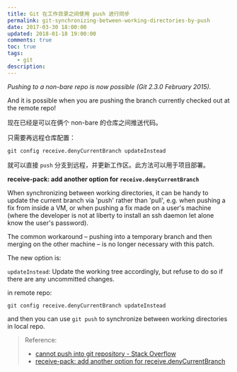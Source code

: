 ```yaml
---
title: Git 在工作目录之间使用 push 进行同步
permalink: git-synchronizing-between-working-directories-by-push
date: 2017-03-30 18:00:00
updated: 2018-01-18 19:00:00
comments: true
toc: true
tags:
   - git
description:
---
```


_Pushing to a non-bare repo is now possible (Git 2.3.0 February 2015)._

And it is possible when you are pushing the branch currently checked out at the remote repo!

现在已经是可以在俩个 non-bare 的仓库之间推送代码。

只需要再远程仓库配置：

```
git config receive.denyCurrentBranch updateInstead
```

就可以直接 `push` 分支到远程，并更新工作区。此方法可以用于项目部署。

<!--more -->

**receive-pack: add another option for `receive.denyCurrentBranch`**

When synchronizing between working directories, it can be handy to update the current branch via 'push' rather than 'pull', e.g. when pushing a fix from inside a VM, or when pushing a fix made on a user's machine (where the developer is not at liberty to install an ssh daemon let alone know the user's password).

The common workaround – pushing into a temporary branch and then merging on the other machine – is no longer necessary with this patch.

The new option is:

`updateInstead`: Update the working tree accordingly, but refuse to do so if there are any uncommitted changes.

in remote repo:

```
git config receive.denyCurrentBranch updateInstead
```

and then you can use `git push` to synchronize between working directories in local repo.

> Reference:
>
> - [cannot push into git repository - Stack Overflow](http://stackoverflow.com/questions/3221859/cannot-push-into-git-repository)
> - [receive-pack: add another option for receive.denyCurrentBranch](https://github.com/git/git/commit/1404bcbb6b3bdb248d32024430644e55faec91ce)
